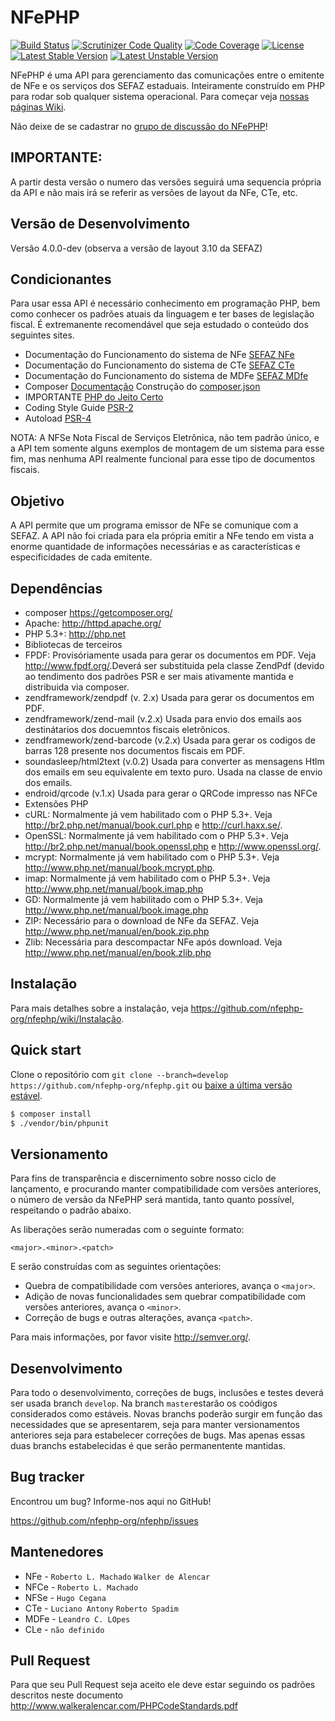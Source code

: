 NFePHP
=================

[![Build Status](https://travis-ci.org/nfephp-org/nfephp.svg)](https://travis-ci.org/nfephp-org/nfephp)
[![Scrutinizer Code Quality](https://scrutinizer-ci.com/g/nfephp-org/nfephp/badges/quality-score.png)](https://scrutinizer-ci.com/g/nfephp-org/nfephp/)
[![Code Coverage](https://scrutinizer-ci.com/g/nfephp-org/nfephp/badges/coverage.png)](https://scrutinizer-ci.com/g/nfephp-org/nfephp/)
[![License](https://poser.pugx.org/nfephp-org/nfephp/license.svg)](https://packagist.org/packages/nfephp-org/nfephp)
[![Latest Stable Version](https://poser.pugx.org/nfephp-org/nfephp/v/stable.svg)](https://packagist.org/packages/nfephp-org/nfephp)
[![Latest Unstable Version](https://poser.pugx.org/nfephp-org/nfephp/v/unstable.svg)](https://packagist.org/packages/nfephp-org/nfephp)

NFePHP é uma API para gerenciamento das comunicações entre o emitente de NFe e os serviços dos SEFAZ estaduais. Inteiramente construído em PHP para rodar sob qualquer sistema operacional.
Para começar veja [nossas páginas Wiki](https://github.com/nfephp-org/nfephp/wiki).

Não deixe de se cadastrar no [grupo de discussão do NFePHP](http://groups.google.com/group/nfephp)!

IMPORTANTE:
-----
A partir desta versão o numero das versões seguirá uma sequencia própria da API e não mais irá se referir as versões de layout da NFe, CTe, etc.


Versão de Desenvolvimento
-----
Versão 4.0.0-dev (observa a versão de layout 3.10 da SEFAZ)

Condicionantes
-----
Para usar essa API é necessário conhecimento em programação PHP, bem como conhecer os padrões atuais da linguagem e ter bases de legislação fiscal. É extremanente recomendável que seja estudado o conteúdo dos seguintes sites.
* Documentação do Funcionamento do sistema de NFe [SEFAZ NFe](http://www.nfe.fazenda.gov.br/portal/principal.aspx)
* Documentação do Funcionamento do sistema de CTe [SEFAZ CTe](http://www.cte.fazenda.gov.br/listaSubMenu.aspx?Id=tW+YMyk/50s=)
* Documentação do Funcionamento do sistema de MDFe [SEFAZ MDfe](https://mdfe-portal.sefaz.rs.gov.br/)
* Composer [Documentação](https://getcomposer.org/doc/)  Construção do [composer.json](http://composer.json.jolicode.com/)
* IMPORTANTE [PHP do Jeito Certo](http://br.phptherightway.com/)
* Coding Style Guide [PSR-2](http://www.php-fig.org/psr/psr-2/)
* Autoload [PSR-4](http://www.php-fig.org/psr/psr-4/)

NOTA: A NFSe Nota Fiscal de Serviços Eletrônica, não tem padrão único, e a API tem somente alguns exemplos de montagem de um sistema para esse fim, mas nenhuma API realmente funcional para esse tipo de documentos fiscais.

Objetivo
-----
A API permite que um programa emissor de NFe se comunique com a SEFAZ. A API não foi criada para ela própria emitir a NFe tendo em vista a enorme quantidade de informações necessárias e as características e especificidades de cada emitente.

Dependências
-------
* composer <https://getcomposer.org/>
* Apache: <http://httpd.apache.org/>
* PHP 5.3+: <http://php.net>
* Bibliotecas de terceiros
 * FPDF: Provisóriamente usada para gerar os documentos em PDF. Veja <http://www.fpdf.org/>.Deverá ser substituida pela classe ZendPdf (devido ao tendimento dos padrões PSR e ser mais ativamente mantida e distribuida via composer.
 * zendframework/zendpdf (v. 2.x) Usada para gerar os documentos em PDF.
 * zendframework/zend-mail (v.2.x) Usada para envio dos emails aos destinátarios dos docuemntos fiscais eletrônicos.
 * zendframework/zend-barcode (v.2.x) Usada para gerar os codigos de barras 128 presente nos documentos fiscais em PDF.
 * soundasleep/html2text (v.0.2) Usada para converter as mensagens Htlm dos emails em seu equivalente em texto puro. Usada na classe de envio dos emails.
 * endroid/qrcode (v.1.x) Usada para gerar o QRCode impresso nas NFCe
* Extensões PHP
 * cURL: Normalmente já vem habilitado com o PHP 5.3+. Veja <http://br2.php.net/manual/book.curl.php> e <http://curl.haxx.se/>.
 * OpenSSL: Normalmente já vem habilitado com o PHP 5.3+. Veja <http://br2.php.net/manual/book.openssl.php> e <http://www.openssl.org/>.
 * mcrypt: Normalmente já vem habilitado com o PHP 5.3+. Veja <http://www.php.net/manual/book.mcrypt.php>.
 * imap: Normalmente já vem habilitado com o PHP 5.3+. Veja <http://www.php.net/manual/book.imap.php>
 * GD: Normalmente já vem habilitado com o PHP 5.3+. Veja <http://www.php.net/manual/book.image.php>
 * ZIP: Necessário para o download de NFe da SEFAZ. Veja <http://www.php.net/manual/en/book.zip.php>
 * Zlib: Necessária para descompactar NFe após download. Veja <http://www.php.net/manual/en/book.zlib.php>

Instalação
------
Para mais detalhes sobre a instalação, veja <https://github.com/nfephp-org/nfephp/wiki/Instalação>.

Quick start
-----
Clone o repositório com `git clone --branch=develop https://github.com/nfephp-org/nfephp.git` ou [baixe a última versão estável](https://github.com/nfephp-org/nfephp/downloads).

```sh
$ composer install
$ ./vendor/bin/phpunit
```

Versionamento
----------
Para fins de transparência e discernimento sobre nosso ciclo de lançamento, e procurando manter compatibilidade com versões anteriores, o número de versão da NFePHP 
será mantida, tanto quanto possível, respeitando o padrão abaixo.

As liberações serão numeradas com o seguinte formato:

`<major>.<minor>.<patch>`

E serão construídas com as seguintes orientações:

* Quebra de compatibilidade com versões anteriores, avança o `<major>`.
* Adição de novas funcionalidades sem quebrar compatibilidade com versões anteriores, avança o `<minor>`.
* Correção de bugs e outras alterações, avança `<patch>`.

Para mais informações, por favor visite <http://semver.org/>.

Desenvolvimento
-----------
Para todo o desenvolvimento, correções de bugs, inclusões e testes deverá ser usada branch `develop`. 
Na branch `master`estarão os coódigos considerados como estáveis.
Novas branchs poderão surgir em função das necessidades que se apresentarem, seja para manter versionamentos anteriores seja para estabelecer correções de bugs. Mas apenas essas duas branchs estabelecidas é que serão permanentente mantidas. 

Bug tracker
-----------
Encontrou um bug? Informe-nos aqui no GitHub!

<https://github.com/nfephp-org/nfephp/issues>

Mantenedores
-----------
* NFe  - `Roberto L. Machado` `Walker de Alencar`
* NFCe - `Roberto L. Machado`
* NFSe - `Hugo Cegana`
* CTe  - `Luciano Antony` `Roberto Spadim` 
* MDFe - `Leandro C. LOpes`
* CLe  - `não definido`

Pull Request
--------
Para que seu Pull Request seja aceito ele deve estar seguindo os padrões descritos neste documento <http://www.walkeralencar.com/PHPCodeStandards.pdf>
